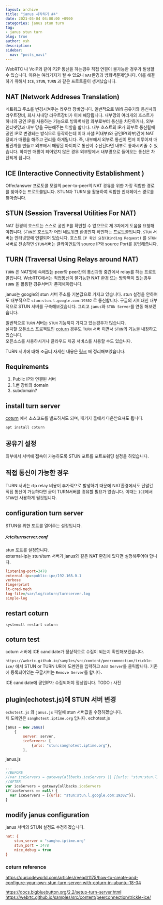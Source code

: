 ```yaml
---
layout: archive
title: "janus 시작하기 #4"
date: 2021-05-04 04:00:00 +0900
categories: janus stun turn
tag:
- janus stun turn
blog: true
author: ysh
description: 
sidebar:
  nav: "posts_navi"
---
```


WebRTC 나 VoIP와 같이 P2P 통신을 하는경우 직접 연결이 불가능한 경우가 발생할 수 있습니다. 이유는 여러가지가 될 수 있으나 `NAT`환경과 방화벽문제입니다. 이를 해결하기 위해서 `ICE`, `STUN`, `TURN` 과 같은 프로토콜이 생겨났습니다.

## NAT (Network Addreses Translation) 
네트워크 주소를 변경시켜주는 라우터 장비입니다. 일반적으로 Wifi 공유기와 통신사의 라우트장비, 회사 사내망 라우트장비가 이에 해당됩니다. 내부망의 여러개의 호스트가 하나의 공인 IP를 사용하는 기능으로 방화벽처럼 외부로부터 통신을 차단하거나, 외부 인터넷망과 내부 망을 구분해주는 역할을 합니다. 내부 호스트의 IP가 외부로 통신될때 공인 IP로 변경되는 방식으로 동작하는데 이때 사설IP(내부)와 공인IP(외부)간에 NAT장비가 매핑을 해주고 관리를 하게됩니다. 즉, 내부에서 외부로 통신이 먼저 이루어져 매핑관계를 만들고 외부에서 매핑된 아이피로 통신이 수신된다면 내부로 통과시켜줄 수 있습니다. 하지만 매핑이 되어있지 않은 경우 외부망에서 내부망으로 들어오는 통신은 차단되게 됩니다. 

## ICE (Interactive Connectivity Establishment )
Offer/answer 프로토콜 모델의 peer-to-peer의 NAT 경유를 위한 가장 적합한 경로를 찾아주는 프로토콜입니다. STUN과 TURN 을 활용하여 적합한 인터페이스 경로를 찾아줍니다.

## STUN (Session Traversal Utilities For NAT)
NAT 환경의 호스트는 스스로 공인IP를 확인할 수 없으므로 제 3자에게 도움을 요청해야합니다. `STUN`은 호스트가 어떤 네트워크 환경인지 확인하는 프로토콜입니다. `STUN` 서버는 인터넷망에 연결되어 있습니다. 호스트 `IP 확인 요청(Binding Request)` 를 `STUN`서버로 전송하면 `STUN`서버는 클라이언트의 source IP와 source Port를 응답해줍니다.

## TURN (Traversal Using Relays around NAT)
`TURN` 은 NAT망에 속해있는 peer와 peer간의 통신과정 중간에서 relay를 하는 프로토콜입니다. WebRTC에서는 직접통신이 불가능한 NAT 환경 또는 방화벽이 있는경우 `TURN` 을 활용한 경유서버가 존재해야합니다.


janus는 google의 stun 서버 주소를 기본값으로 가지고 있습니다. stun 설정을 안하여도 내부적으로 `stun:stun.l.google.com:19302` 로 통신합니다. 구글의 서버대신 내부적으로 STUN 서버를 구축해보겠습니다. 그리고 `janus`와 `STUN Server`를 연동 해보겠습니다. 

일반적으로 `TURN` 서버는 `STUN` 기능까지 가지고 있는경우가 많습니다.   
설치할 오픈소스 프로젝트인 [coturn](https://github.com/coturn/coturn) 경우도 `TURN` 서버 이면서 `STUN`의 기능을 내장하고 있습니다.    
오픈소스를 사용하시거나 클라우드 제공 서비스를 사용할 수도 있습니다.

TURN 서버에 대해 조금더 자세한 내용은 [링크](turn..) 에 정리해보았습니다.

## Requirements
1. Public IP와 연결된 서버
2. 1.번 장비의 domain
3. subdomain?

## install turn server
[coturn](https://github.com/coturn/coturn) 에서 소스코드를 빌드하셔도 되며, 패키지 툴에서 다운받으셔도 됩니다.   
```
apt install coturn
```


## 공유기 설정
외부에서 서버에 접속이 가능하도록 STUN 포트를 포트포워딩 설정을 하였습니다. 


## 직접 통신이 가능한 경우
TURN 서버는 rtp relay 비용이 추가적으로 발생하기 때문에 NAT환경에서도 단말간 직접 통신이 가능하다면 굳이 TURN서버를 경유할 필요가 없습니다. 
이때는 `ICE`에서 `STUN`만 사용하게 될것입니다.

## configuration turn server
STUN을 위한 포트를 열어주는 설정입니다.

##### /etc/turnserver.conf
stun 포트를 설정합니다.   
external-ip는 stun/turn 서버가 janus와 같은 NAT 환경에 있다면 설정해주어야 합니다. 
``` ini
listening-port=3478
external-ip=<public-ip>/192.168.0.1
verbose
fingerprint
lt-cred-mech
log-file=/var/log/coturn/turnserver.log
simple-log

```

## restart coturn
```
systemctl restart coturn
```

## coturn test
coturn 서버에 ICE candidate가 정상적으로 수집이 되는지 확인해보겠습니다.

`https://webrtc.github.io/samples/src/content/peerconnection/trickle-ice/` 에서 STUN or TURN URI에 도멘인을 입력하고 `Add Server`를 클릭합니다. 기존에 등록되어있는 구글서버는 `Remove Server`를 합니다.  

ICE candidate에 공인IP가 수집되어야 정상입니다.
TODO : 사진



## plugin(echotest.js)에 STUN 서버 변경
`echotest.js` 와 `janus.js` 파일에 stun 서버값을 수정하겠습니다.   
제 도메인은 `sanghotest.iptime.org` 입니다.
echotest.js
``` js
janus = new Janus(
	{
		server: server,
		iceServers: [
			{urls: "stun:sanghotest.iptime.org"},
		],
```
janus.js
``` js
...
//BEFORE
//var iceServers = gatewayCallbacks.iceServers || [{urls: "stun:stun.l.google.com:19302"}];
//AFTER
var iceServers = gatewayCallbacks.iceServers
if(iceServers == null) {
  var iceServers = [{urls: "stun:stun.l.google.com:19302"}];
}
```

## modify janus configuration
janus 서버의 STUN 설정도 수정하겠습니다.
``` ini
nat: {
    stun_server = "sangho.iptime.org"
    stun_port = 3478
    nice_debug = true
}
```



<!-- turnadmin -a -u sanghotest -p sanghopwd -r sanghotest.iptime.org -->


### coturn reference

https://ourcodeworld.com/articles/reead/1175/how-to-create-and-configure-your-own-stun-turn-server-with-coturn-in-ubuntu-18-04

https://docs.bigbluebutton.org/2.2/setup-turn-server.html
https://webrtc.github.io/samples/src/content/peerconnection/trickle-ice/